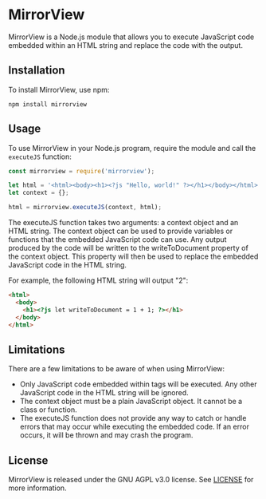 # MirrorView

MirrorView is a Node.js module that allows you to execute JavaScript code embedded within an HTML string and replace the code with the output.

## Installation

To install MirrorView, use npm:

```
npm install mirrorview
```


## Usage

To use MirrorView in your Node.js program, require the module and call the `executeJS` function:

```javascript
const mirrorview = require('mirrorview');

let html = '<html><body><h1><?js "Hello, world!" ?></h1></body></html>';
let context = {};

html = mirrorview.executeJS(context, html);
```

The executeJS function takes two arguments: a context object and an HTML string. The context object can be used to provide variables or functions that the embedded JavaScript code can use. Any output produced by the code will be written to the writeToDocument property of the context object. This property will then be used to replace the embedded JavaScript code in the HTML string.

For example, the following HTML string will output "2":

```html
<html>
  <body>
    <h1><?js let writeToDocument = 1 + 1; ?></h1>
  </body>
</html>
```

## Limitations

There are a few limitations to be aware of when using MirrorView:

* Only JavaScript code embedded within <?js and ?> tags will be executed. Any other JavaScript code in the HTML string will be ignored.
* The context object must be a plain JavaScript object. It cannot be a class or function.
* The executeJS function does not provide any way to catch or handle errors that may occur while executing the embedded code. If an error occurs, it will be thrown and may crash the program.

## License

MirrorView is released under the GNU AGPL v3.0 license. See [LICENSE](https://github.com/emanuele-toma/MirrorView/blob/main/LICENSE) for more information.